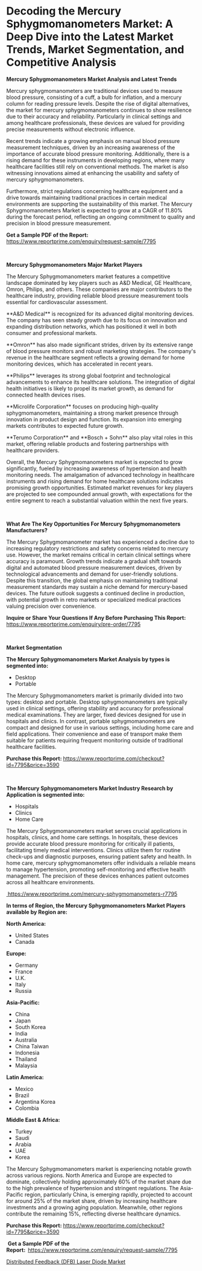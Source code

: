 <p><h1>Decoding the Mercury Sphygmomanometers Market: A Deep Dive into the Latest Market Trends, Market Segmentation, and Competitive Analysis</h1></p><p><strong>Mercury Sphygmomanometers Market Analysis and Latest Trends</strong></p>
<p><p>Mercury sphygmomanometers are traditional devices used to measure blood pressure, consisting of a cuff, a bulb for inflation, and a mercury column for reading pressure levels. Despite the rise of digital alternatives, the market for mercury sphygmomanometers continues to show resilience due to their accuracy and reliability. Particularly in clinical settings and among healthcare professionals, these devices are valued for providing precise measurements without electronic influence.</p><p>Recent trends indicate a growing emphasis on manual blood pressure measurement techniques, driven by an increasing awareness of the importance of accurate blood pressure monitoring. Additionally, there is a rising demand for these instruments in developing regions, where many healthcare facilities still rely on conventional methods. The market is also witnessing innovations aimed at enhancing the usability and safety of mercury sphygmomanometers.</p><p>Furthermore, strict regulations concerning healthcare equipment and a drive towards maintaining traditional practices in certain medical environments are supporting the sustainability of this market. The Mercury Sphygmomanometers Market is expected to grow at a CAGR of 11.80% during the forecast period, reflecting an ongoing commitment to quality and precision in blood pressure measurement.</p></p>
<p><strong>Get a Sample PDF of the Report:&nbsp;</strong> <a href="https://www.reportprime.com/enquiry/request-sample/7795?utm_campaign=2477&utm_medium=2&utm_source=Github&utm_content=ia&utm_term=19032025&utm_id=mercury-sphygmomanometers">https://www.reportprime.com/enquiry/request-sample/7795</a></p>
<p>&nbsp;</p>
<p><strong>Mercury Sphygmomanometers Major Market Players</strong></p>
<p><p>The Mercury Sphygmomanometers market features a competitive landscape dominated by key players such as A&D Medical, GE Healthcare, Omron, Philips, and others. These companies are major contributors to the healthcare industry, providing reliable blood pressure measurement tools essential for cardiovascular assessment.</p><p>**A&D Medical** is recognized for its advanced digital monitoring devices. The company has seen steady growth due to its focus on innovation and expanding distribution networks, which has positioned it well in both consumer and professional markets.</p><p>**Omron** has also made significant strides, driven by its extensive range of blood pressure monitors and robust marketing strategies. The company's revenue in the healthcare segment reflects a growing demand for home monitoring devices, which has accelerated in recent years.</p><p>**Philips** leverages its strong global footprint and technological advancements to enhance its healthcare solutions. The integration of digital health initiatives is likely to propel its market growth, as demand for connected health devices rises.</p><p>**Microlife Corporation** focuses on producing high-quality sphygmomanometers, maintaining a strong market presence through innovation in product design and function. Its expansion into emerging markets contributes to expected future growth.</p><p>**Terumo Corporation** and **Bosch + Sohn** also play vital roles in this market, offering reliable products and fostering partnerships with healthcare providers.</p><p>Overall, the Mercury Sphygmomanometers market is expected to grow significantly, fueled by increasing awareness of hypertension and health monitoring needs. The amalgamation of advanced technology in healthcare instruments and rising demand for home healthcare solutions indicates promising growth opportunities. Estimated market revenues for key players are projected to see compounded annual growth, with expectations for the entire segment to reach a substantial valuation within the next five years.</p></p>
<p>&nbsp;</p>
<p><strong>What Are The Key Opportunities For Mercury Sphygmomanometers Manufacturers?</strong></p>
<p><p>The Mercury Sphygmomanometer market has experienced a decline due to increasing regulatory restrictions and safety concerns related to mercury use. However, the market remains critical in certain clinical settings where accuracy is paramount. Growth trends indicate a gradual shift towards digital and automated blood pressure measurement devices, driven by technological advancements and demand for user-friendly solutions. Despite this transition, the global emphasis on maintaining traditional measurement standards may sustain a niche demand for mercury-based devices. The future outlook suggests a continued decline in production, with potential growth in retro markets or specialized medical practices valuing precision over convenience.</p></p>
<p><strong>Inquire or Share Your Questions If Any Before Purchasing This Report:</strong> <a href="https://www.reportprime.com/enquiry/pre-order/7795?utm_campaign=2477&utm_medium=2&utm_source=Github&utm_content=ia&utm_term=19032025&utm_id=mercury-sphygmomanometers">https://www.reportprime.com/enquiry/pre-order/7795</a></p>
<p>&nbsp;</p>
<p><strong>Market Segmentation</strong></p>
<p><strong>The Mercury Sphygmomanometers Market Analysis by types is segmented into:</strong></p>
<p><ul><li>Desktop</li><li>Portable</li></ul></p>
<p><p>The Mercury Sphygmomanometers market is primarily divided into two types: desktop and portable. Desktop sphygmomanometers are typically used in clinical settings, offering stability and accuracy for professional medical examinations. They are larger, fixed devices designed for use in hospitals and clinics. In contrast, portable sphygmomanometers are compact and designed for use in various settings, including home care and field applications. Their convenience and ease of transport make them suitable for patients requiring frequent monitoring outside of traditional healthcare facilities.</p></p>
<p><strong>Purchase this Report:&nbsp;</strong><a href="https://www.reportprime.com/checkout?id=7795&price=3590&utm_campaign=2477&utm_medium=2&utm_source=Github&utm_content=ia&utm_term=19032025&utm_id=mercury-sphygmomanometers">https://www.reportprime.com/checkout?id=7795&price=3590</a></p>
<p>&nbsp;</p>
<p><strong>The Mercury Sphygmomanometers Market Industry Research by Application is segmented into:</strong></p>
<p><ul><li>Hospitals</li><li>Clinics</li><li>Home Care</li></ul></p>
<p><p>The Mercury Sphygmomanometers market serves crucial applications in hospitals, clinics, and home care settings. In hospitals, these devices provide accurate blood pressure monitoring for critically ill patients, facilitating timely medical interventions. Clinics utilize them for routine check-ups and diagnostic purposes, ensuring patient safety and health. In home care, mercury sphygmomanometers offer individuals a reliable means to manage hypertension, promoting self-monitoring and effective health management. The precision of these devices enhances patient outcomes across all healthcare environments.</p></p>
<p><a href="https://www.reportprime.com/mercury-sphygmomanometers-r7795?utm_campaign=2477&utm_medium=2&utm_source=Github&utm_content=ia&utm_term=19032025&utm_id=mercury-sphygmomanometers">&nbsp;https://www.reportprime.com/mercury-sphygmomanometers-r7795</a></p>
<p><strong>In terms of Region, the Mercury Sphygmomanometers Market Players available by Region are:</strong></p>
<p>
    <p> <strong> North America: </strong>
        <ul>
            <li>United States</li>
            <li>Canada</li>
        </ul>
        </p> 
    <p> <strong> Europe: </strong>
        <ul>
            <li>Germany</li>
            <li>France</li>
            <li>U.K.</li>
            <li>Italy</li>
            <li>Russia</li>
        </ul>
        </p> 
    <p> <strong> Asia-Pacific: </strong>
        <ul>
            <li>China</li>
            <li>Japan</li>
            <li>South Korea</li>
            <li>India</li>
            <li>Australia</li>
            <li>China Taiwan</li>
            <li>Indonesia</li>
            <li>Thailand</li>
            <li>Malaysia</li>
        </ul>
        </p> 
    <p> <strong> Latin America: </strong>
        <ul>
            <li>Mexico</li>
            <li>Brazil</li>
            <li>Argentina Korea</li>
            <li>Colombia</li>
        </ul>
        </p> 
    <p> <strong> Middle East & Africa: </strong>
        <ul>
            <li>Turkey</li>
            <li>Saudi</li>
            <li>Arabia</li>
            <li>UAE</li>
            <li>Korea</li>
        </ul>
    </p>
    </p>
<p><p>The Mercury Sphygmomanometers market is experiencing notable growth across various regions. North America and Europe are expected to dominate, collectively holding approximately 60% of the market share due to the high prevalence of hypertension and stringent regulations. The Asia-Pacific region, particularly China, is emerging rapidly, projected to account for around 25% of the market share, driven by increasing healthcare investments and a growing aging population. Meanwhile, other regions contribute the remaining 15%, reflecting diverse healthcare dynamics.</p></p>
<p><strong>Purchase this Report: </strong><a href="https://www.reportprime.com/checkout?id=7795&price=3590&utm_campaign=2477&utm_medium=2&utm_source=Github&utm_content=ia&utm_term=19032025&utm_id=mercury-sphygmomanometers">https://www.reportprime.com/checkout?id=7795&price=3590</a></p>
<p>&nbsp;<strong>Get a Sample PDF of the Report:&nbsp;&nbsp;</strong><a href="https://www.reportprime.com/enquiry/request-sample/7795?utm_campaign=2477&utm_medium=2&utm_source=Github&utm_content=ia&utm_term=19032025&utm_id=mercury-sphygmomanometers">https://www.reportprime.com/enquiry/request-sample/7795</a></p>
<p><strong></strong></p>
<p><p><a href="https://github.com/antonioc6hal/Market-Research-Report-List-1/blob/main/distributed-feedback-dfb-laser-diode-market.md?utm_campaign=2477&utm_medium=2&utm_source=Github&utm_content=ia&utm_term=19032025&utm_id=mercury-sphygmomanometers">Distributed Feedback (DFB) Laser Diode Market</a></p></p>